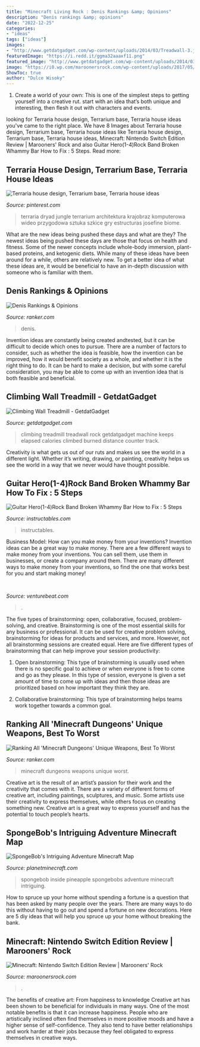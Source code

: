 ```yaml
---
title: "Minecraft Living Rock : Denis Rankings &amp; Opinions"
description: "Denis rankings &amp; opinions"
date: "2022-12-25"
categories:
- "ideas"
tags: ["ideas"]
images:
- "http://www.getdatgadget.com/wp-content/uploads/2014/03/Treadwall-3.jpg"
featuredImage: "https://i.redd.it/ggma32aaaxf11.png"
featured_image: "http://www.getdatgadget.com/wp-content/uploads/2014/03/Treadwall-3.jpg"
image: "https://i0.wp.com/maroonersrock.com/wp-content/uploads/2017/05/H2x1_NSwitch_MinecraftNintendoSwitchEdition.jpg?fit=2000%2C1000&amp;ssl=1"
ShowToc: true
author: "Dulce Wisoky"
---
```



1. Create a world of your own: This is one of the simplest steps to getting yourself into a creative rut. start with an idea that’s both unique and interesting, then flesh it out with characters and events.

	

		
looking for Terraria house design, Terrarium base, Terraria house ideas you've came to the right place. We have 8 Images about Terraria house design, Terrarium base, Terraria house ideas like Terraria house design, Terrarium base, Terraria house ideas, Minecraft: Nintendo Switch Edition Review | Marooners&#039; Rock and also Guitar Hero(1-4)Rock Band Broken Whammy Bar How to Fix : 5 Steps. Read more:
		
    
## Terraria House Design, Terrarium Base, Terraria House Ideas

<img loading=lazy src="https://i.redd.it/ggma32aaaxf11.png" onerror="this.onerror=null;this.src='https://tse1.mm.bing.net/th?id=OIP._snm18SSHTC5ltLhcYibcAHaLa&amp;pid=15.1';" alt="Terraria house design, Terrarium base, Terraria house ideas">

_Source: pinterest.com_

>terraria dryad jungle terrarium architektura krajobraz komputerowa wideo przygodowa sztuka szkice gry estructuras josefine biome. 

	

What are the new ideas being pushed these days and what are they?
The newest ideas being pushed these days are those that focus on health and fitness. Some of the newer concepts include whole-body immersion, plant-based proteins, and ketogenic diets. While many of these ideas have been around for a while, others are relatively new. To get a better idea of what these ideas are, it would be beneficial to have an in-depth discussion with someone who is familiar with them.

    
## Denis Rankings &amp; Opinions

<img loading=lazy src="https://imgix.ranker.com/user_node_img/4269/85373968/original/denis-photo-u1?fm=pjpg&amp;q=80" onerror="this.onerror=null;this.src='https://tse1.mm.bing.net/th?id=OIP.CyUAMVITnKgDN_Cr7wF_WAHaHa&amp;pid=15.1';" alt="Denis Rankings &amp; Opinions">

_Source: ranker.com_

>denis. 

	

Invention ideas are constantly being created andtested, but it can be difficult to decide which ones to pursue. There are a number of factors to consider, such as whether the idea is feasible, how the invention can be improved, how it would benefit society as a whole, and whether it is the right thing to do. It can be hard to make a decision, but with some careful consideration, you may be able to come up with an invention idea that is both feasible and beneficial.

    
## Climbing Wall Treadmill - GetdatGadget

<img loading=lazy src="http://www.getdatgadget.com/wp-content/uploads/2014/03/Treadwall-3.jpg" onerror="this.onerror=null;this.src='https://tse2.mm.bing.net/th?id=OIP.szip40Cqxd1A7yv_DR_eLwHaEK&amp;pid=15.1';" alt="Climbing Wall Treadmill - GetdatGadget">

_Source: getdatgadget.com_

>climbing treadmill treadwall rock getdatgadget machine keeps elapsed calories climbed burned distance counter track. 

	

Creativity is what gets us out of our ruts and makes us see the world in a different light. Whether it’s writing, drawing, or painting, creativity helps us see the world in a way that we never would have thought possible.

    
## Guitar Hero(1-4)Rock Band Broken Whammy Bar How To Fix : 5 Steps

<img loading=lazy src="https://content.instructables.com/ORIG/FUU/PBGD/FOVXODZF/FUUPBGDFOVXODZF.jpg?auto=webp&amp;frame=1" onerror="this.onerror=null;this.src='https://tse3.mm.bing.net/th?id=OIP.FN2CO9RarocGyyadnk6sxgHaFj&amp;pid=15.1';" alt="Guitar Hero(1-4)Rock Band Broken Whammy Bar How to Fix : 5 Steps">

_Source: instructables.com_

>instructables. 

	

Business Model: How can you make money from your inventions?
Invention ideas can be a great way to make money. There are a few different ways to make money from your inventions. You can sell them, use them in businesses, or create a company around them. There are many different ways to make money from your inventions, so find the one that works best for you and start making money!

    
## 

<img loading=lazy src="https://venturebeat.com/wp-content/uploads/2020/05/hp-spring-5.jpg" onerror="this.onerror=null;this.src='https://tse4.mm.bing.net/th?id=OIP.fXSXyjRlr5jTrM8LdxvxWQHaFj&amp;pid=15.1';" alt="">

_Source: venturebeat.com_

>. 

	

The five types of brainstorming: open, collaborative, focused, problem-solving, and creative.
Brainstorming is one of the most essential skills for any business or professional. It can be used for creative problem solving, brainstorming for ideas for products and services, and more. However, not all brainstorming sessions are created equal. Here are five different types of brainstorming that can help improve your session productivity: 
1. Open brainstorming: This type of brainstorming is usually used when there is no specific goal to achieve or when everyone is free to come and go as they please. In this type of session, everyone is given a set amount of time to come up with ideas and then those ideas are prioritized based on how important they think they are.

2. Collaborative brainstorming: This type of brainstorming helps teams work together towards a common goal.

    
## Ranking All &#039;Minecraft Dungeons&#039; Unique Weapons, Best To Worst

<img loading=lazy src="https://imgix.ranker.com/list_img_v2/17127/2877127/original/2877127-u1?w=817&amp;h=427&amp;fm=jpg&amp;q=50&amp;fit=crop" onerror="this.onerror=null;this.src='https://tse1.mm.bing.net/th?id=OIP.lJCuuxh7ytMPyaHSg4ZdbQHaD3&amp;pid=15.1';" alt="Ranking All &#039;Minecraft Dungeons&#039; Unique Weapons, Best To Worst">

_Source: ranker.com_

>minecraft dungeons weapons unique worst. 

	

Creative art is the result of an artist’s passion for their work and the creativity that comes with it. There are a variety of different forms of creative art, including paintings, sculptures, and music. Some artists use their creativity to express themselves, while others focus on creating something new. Creative art is a great way to express yourself and has the potential to touch people’s hearts.

    
## SpongeBob&#039;s Intriguing Adventure Minecraft Map

<img loading=lazy src="https://static.planetminecraft.com/files/resource_media/screenshot/1620/2016-05-22_20303910171395.png" onerror="this.onerror=null;this.src='https://tse1.mm.bing.net/th?id=OIP.TMdDd6dgN9qtSi01oU7FjgHaD6&amp;pid=15.1';" alt="SpongeBob&#039;s Intriguing Adventure Minecraft Map">

_Source: planetminecraft.com_

>spongebob inside pineapple spongebobs adventure minecraft intriguing. 

	

How to spruce up your home without spending a fortune is a question that has been asked by many people over the years. There are many ways to do this without having to go out and spend a fortune on new decorations. Here are 5 diy ideas that will help you spruce up your home without breaking the bank.

    
## Minecraft: Nintendo Switch Edition Review | Marooners&#039; Rock

<img loading=lazy src="https://i0.wp.com/maroonersrock.com/wp-content/uploads/2017/05/H2x1_NSwitch_MinecraftNintendoSwitchEdition.jpg?fit=2000%2C1000&amp;ssl=1" onerror="this.onerror=null;this.src='https://tse3.mm.bing.net/th?id=OIP.rhOQ03ks0z6btGi_diOC9AHaDt&amp;pid=15.1';" alt="Minecraft: Nintendo Switch Edition Review | Marooners&#039; Rock">

_Source: maroonersrock.com_

>. 

	

The benefits of creative art: From happiness to knowledge
Creative art has been shown to be beneficial for individuals in many ways. One of the most notable benefits is that it can increase happiness. People who are artistically inclined often find themselves in more positive moods and have a higher sense of self-confidence. They also tend to have better relationships and work harder at their jobs because they feel obligated to express themselves in creative ways.


